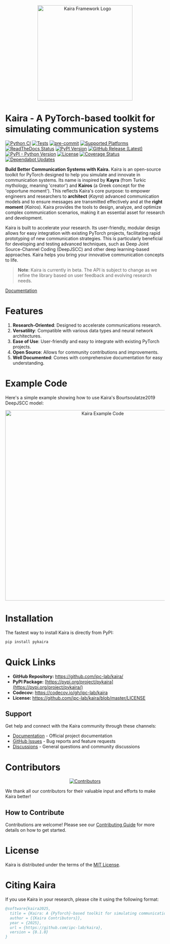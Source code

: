 <div align="center">
<img src="https://raw.githubusercontent.com/ipc-lab/kaira/main/docs/_static/logo.png" alt="Kaira Framework Logo" width="300px">
</div>

# Kaira - A PyTorch-based toolkit for simulating communication systems

[![Python CI](https://github.com/ipc-lab/kaira/actions/workflows/ci.yml/badge.svg)](https://github.com/ipc-lab/kaira/actions/workflows/ci.yml) [![Tests](https://github.com/ipc-lab/kaira/actions/workflows/tests.yml/badge.svg)](https://github.com/ipc-lab/kaira/actions/workflows/tests.yml) [![pre-commit](https://img.shields.io/badge/pre--commit-enabled-brightgreen?logo=pre-commit&logoColor=white)](https://github.com/pre-commit/pre-commit) [![Supported Platforms](https://img.shields.io/badge/platforms-linux--64%2Cosx--64%2Cwin--64-green)](https://github.com/ipc-lab/kaira/) [![ReadTheDocs Status](https://readthedocs.org/projects/kaira/badge/?version=latest)](https://kaira.readthedocs.io/en/latest/?badge=latest) [![PyPI Version](https://img.shields.io/pypi/v/pykaira)](https://pypi.org/project/pykaira/) [![GitHub Release (Latest)](https://img.shields.io/github/v/release/ipc-lab/kaira)](https://github.com/ipc-lab/kaira/releases) [![PyPI - Python Version](https://img.shields.io/pypi/pyversions/pykaira)](https://github.com/ipc-lab/kaira/) [![License](https://img.shields.io/github/license/ipc-lab/kaira.svg)](https://github.com/ipc-lab/kaira/blob/master/LICENSE) [![Coverage Status](https://codecov.io/gh/ipc-lab/kaira/graph/badge.svg?token=6Z2IYG0E6P)](https://codecov.io/gh/ipc-lab/kaira) [![Dependabot Updates](https://github.com/ipc-lab/kaira/actions/workflows/dependabot/dependabot-updates/badge.svg)](https://github.com/ipc-lab/kaira/actions/workflows/dependabot/dependabot-updates)

**Build Better Communication Systems with Kaira.** Kaira is an open-source toolkit for PyTorch designed to help you simulate and innovate in communication systems. Its name is inspired by **Kayra** (from Turkic mythology, meaning 'creator') and **Kairos** (a Greek concept for the 'opportune moment'). This reflects Kaira's core purpose: to empower engineers and researchers to **architect** (*Kayra*) advanced communication models and to ensure messages are transmitted effectively and at the **right moment** (*Kairos*). Kaira provides the tools to design, analyze, and optimize complex communication scenarios, making it an essential asset for research and development.

Kaira is built to accelerate your research. Its user-friendly, modular design allows for easy integration with existing PyTorch projects, facilitating rapid prototyping of new communication strategies. This is particularly beneficial for developing and testing advanced techniques, such as Deep Joint Source-Channel Coding (DeepJSCC) and other deep learning-based approaches. Kaira helps you bring your innovative communication concepts to life.

> **Note**: Kaira is currently in beta. The API is subject to change as we refine the library based on user feedback and evolving research needs.

[Documentation](https://kaira.readthedocs.io/en/latest/)

# Features

1. **Research-Oriented**: Designed to accelerate communications
   research.
2. **Versatility**: Compatible with various data types and neural
   network architectures.
3. **Ease of Use**: User-friendly and easy to integrate with existing
   PyTorch projects.
4. **Open Source**: Allows for community contributions and
   improvements.
5. **Well Documented**: Comes with comprehensive documentation for easy
   understanding.

# Example Code

Here's a simple example showing how to use Kaira's Bourtsoulatze2019 DeepJSCC model:

<div align="center">
<img src="https://raw.githubusercontent.com/ipc-lab/kaira/refs/heads/main/docs/example_code.png" alt="Kaira Example Code" width="600px">
</div>

# Installation

The fastest way to install Kaira is directly from PyPI:

```bash
pip install pykaira
```

# Quick Links

- **GitHub Repository:** <https://github.com/ipc-lab/kaira/>
- **PyPI Package:**
  [https://pypi.org/project/pykaira](https://pypi.org/project/pykaira/)
- **Codecov:** <https://codecov.io/gh/ipc-lab/kaira>
- **License:** <https://github.com/ipc-lab/kaira/blob/master/LICENSE>

## Support

Get help and connect with the Kaira community through these channels:

- [Documentation](https://kaira.readthedocs.io/) - Official project
  documentation
- [GitHub Issues](https://github.com/ipc-lab/kaira/issues) - Bug
  reports and feature requests
- [Discussions](https://github.com/ipc-lab/kaira/discussions) -
  General questions and community discussions

# Contributors

<div align="center">
  <a href="https://github.com/ipc-lab/kaira/graphs/contributors">
    <img src="https://contrib.rocks/image?repo=ipc-lab/kaira" alt="Contributors" />
  </a>
</div>

We thank all our contributors for their valuable input and efforts to make Kaira better!

## How to Contribute

Contributions are welcome! Please see our [Contributing Guide](CONTRIBUTING.md) for more details on how to get started.

# License

Kaira is distributed under the terms of the [MIT
License](https://github.com/ipc-lab/kaira/blob/master/LICENSE).

# Citing Kaira

If you use Kaira in your research, please cite it using the following
format:

```bibtex
@software{kaira2025,
  title = {Kaira: A {PyTorch}-based toolkit for simulating communication systems},
  author = {{Kaira Contributors}},
  year = {2025},
  url = {https://github.com/ipc-lab/kaira},
  version = {0.1.0}
}
```
